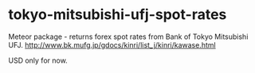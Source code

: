 # tokyo-mitsubishi-ufj-spot-rates
Meteor package - returns forex spot rates from Bank of Tokyo Mitsubishi UFJ.
http://www.bk.mufg.jp/gdocs/kinri/list_j/kinri/kawase.html

USD only for now.

